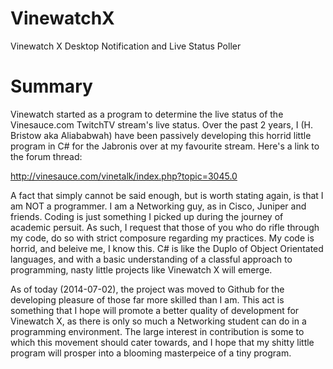 VinewatchX
==========

Vinewatch X Desktop Notification and Live Status Poller

Summary
=======

Vinewatch started as a program to determine the live status of the Vinesauce.com TwitchTV stream's live status. Over the past 2 years, I (H. Bristow aka Aliababwah) have been passively developing this horrid little program in C# for the Jabronis over at my favourite stream. Here's a link to the forum thread:

http://vinesauce.com/vinetalk/index.php?topic=3045.0

A fact that simply cannot be said enough, but is worth stating again, is that I am NOT a programmer. I am a Networking guy, as in Cisco, Juniper and friends. Coding is just something I picked up during the journey of academic persuit. As such, I request that those of you who do rifle through my code, do so with strict composure regarding my practices. My code is horrid, and beleive me, I know this. C# is like the Duplo of Object Orientated languages, and with a basic understanding of a classful approach to programming, nasty little projects like Vinewatch X will emerge.

As of today (2014-07-02), the project was moved to Github for the developing pleasure of those far more skilled than I am. This act is something that I hope will promote a better quality of development for Vinewatch X, as there is only so much a Networking student can do in a programming environment. The large interest in contribution is some to which this movement should cater towards, and I hope that my shitty little program will prosper into a blooming masterpeice of a tiny program.
